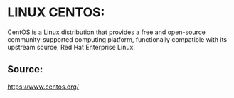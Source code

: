 # LINUX CENTOS:
CentOS is a Linux distribution that provides a free and open-source community-supported computing platform, functionally compatible with its upstream source, Red Hat Enterprise Linux.
## Source:
https://www.centos.org/
